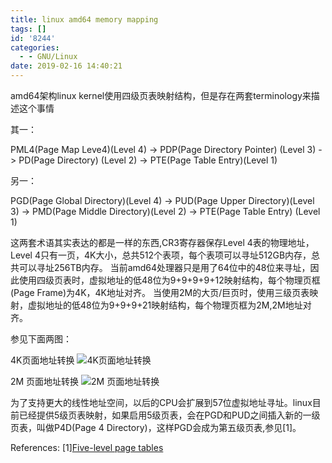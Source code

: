 ```yaml
---
title: linux amd64 memory mapping
tags: []
id: '8244'
categories:
  - - GNU/Linux
date: 2019-02-16 14:40:21
---
```



<!-- more -->
amd64架构linux kernel使用四级页表映射结构，但是存在两套terminology来描述这个事情

其一：

PML4(Page Map Leve4)(Level 4) -> PDP(Page Directory Pointer) (Level 3) -> PD(Page Directory) (Level 2) -> PTE(Page Table Entry)(Level 1)

另一：

PGD(Page Global Directory)(Level 4) -> PUD(Page Upper Directory)(Level 3) -> PMD(Page Middle Directory)(Level 2) -> PTE(Page Table Entry) (Level 1)

这两套术语其实表达的都是一样的东西,CR3寄存器保存Level 4表的物理地址，Level 4只有一页，4K大小，总共512个表项，每个表项可以寻址512GB内存，总共可以寻址256TB内存。
当前amd64处理器只是用了64位中的48位来寻址，因此使用四级页表时，虚拟地址的低48位为9+9+9+9+12映射结构，每个物理页框(Page Frame)为4K，4K地址对齐。
当使用2M的大页/巨页时，使用三级页表映射，虚拟地址的低48位为9+9+9+21映射结构，每个物理页框为2M,2M地址对齐。

参见下面两图：

4K页面地址转换
![4K页面地址转换](https://www.ibm.com/developerworks/cn/linux/l-lvm64/images/image004.gif)

2M 页面地址转换
![2M 页面地址转换](https://www.ibm.com/developerworks/cn/linux/l-lvm64/images/image006.gif)

为了支持更大的线性地址空间，以后的CPU会扩展到57位虚拟地址寻址。linux目前已经提供5级页表映射，如果启用5级页表，会在PGD和PUD之间插入新的一级页表，叫做P4D(Page 4 Directory)，这样PGD会成为第五级页表,参见\[1\]。

References:
\[1\][Five-level page tables](https://lwn.net/Articles/717293/)